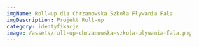 ```yaml
---
imgName: Roll-up dla Chrzanowska Szkoła Pływania Fala
imgDescription: Projekt Roll-up
category: identyfikacje
image: /assets/roll-up-chrzanowska-szkola-plywania-fala.png
---
```

